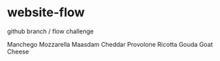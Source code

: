 # website-flow

github branch / flow challenge

Manchego
Mozzarella
Maasdam
Cheddar
Provolone
Ricotta
Gouda
Goat Cheese
